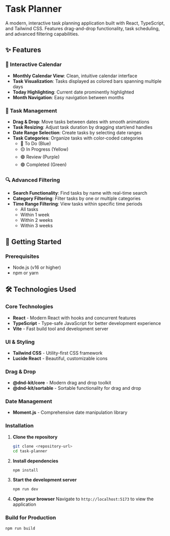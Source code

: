 # Task Planner

A modern, interactive task planning application built with React, TypeScript, and Tailwind CSS. Features drag-and-drop functionality, task scheduling, and advanced filtering capabilities.


## ✨ Features

### 📅 Interactive Calendar
- **Monthly Calendar View**: Clean, intuitive calendar interface
- **Task Visualization**: Tasks displayed as colored bars spanning multiple days
- **Today Highlighting**: Current date prominently highlighted
- **Month Navigation**: Easy navigation between months

### 🎯 Task Management
- **Drag & Drop**: Move tasks between dates with smooth animations
- **Task Resizing**: Adjust task duration by dragging start/end handles
- **Date Range Selection**: Create tasks by selecting date ranges
- **Task Categories**: Organize tasks with color-coded categories
  - 🔵 To Do (Blue)
  - 🟡 In Progress (Yellow)
  - 🟣 Review (Purple)
  - 🟢 Completed (Green)

### 🔍 Advanced Filtering
- **Search Functionality**: Find tasks by name with real-time search
- **Category Filtering**: Filter tasks by one or multiple categories
- **Time Range Filtering**: View tasks within specific time periods
  - All tasks
  - Within 1 week
  - Within 2 weeks
  - Within 3 weeks



## 🚀 Getting Started

### Prerequisites
- Node.js (v16 or higher)
- npm or yarn


## 🛠️ Technologies Used

### Core Technologies
- **React** - Modern React with hooks and concurrent features
- **TypeScript** - Type-safe JavaScript for better development experience
- **Vite** - Fast build tool and development server

### UI & Styling
- **Tailwind CSS** - Utility-first CSS framework
- **Lucide React** - Beautiful, customizable icons

### Drag & Drop
- **@dnd-kit/core** - Modern drag and drop toolkit
- **@dnd-kit/sortable** - Sortable functionality for drag and drop

### Date Management
- **Moment.js** - Comprehensive date manipulation library


### Installation

1. **Clone the repository**
   ```bash
   git clone <repository-url>
   cd task-planner
   ```

2. **Install dependencies**
   ```bash
   npm install
   ```

3. **Start the development server**
   ```bash
   npm run dev
   ```

4. **Open your browser**
   Navigate to `http://localhost:5173` to view the application

### Build for Production

```bash
npm run build
```


